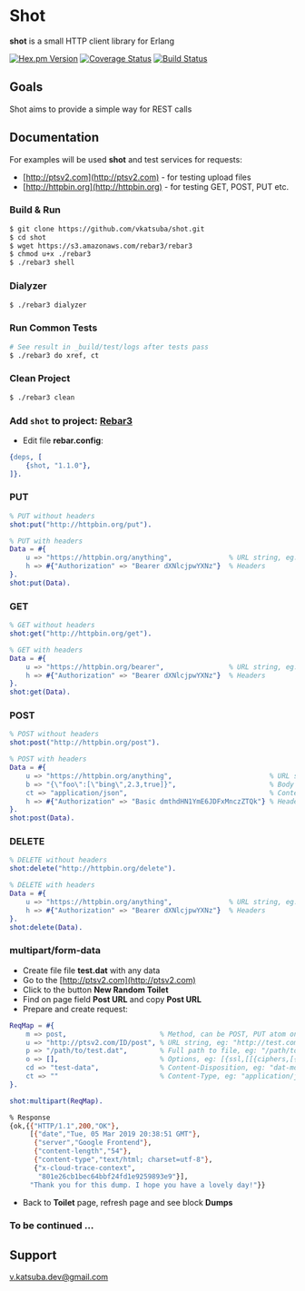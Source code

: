 # Shot
**shot** is a small HTTP client library for Erlang

[![Hex.pm Version](https://img.shields.io/hexpm/v/shot.svg?style=flat-square)](https://hex.pm/packages/shot)
[![Coverage Status](https://coveralls.io/repos/github/vkatsuba/shot/badge.svg)](https://coveralls.io/github/vkatsuba/shot)
[![Build Status][gh badge]][gh]

## Goals
Shot aims to provide a simple way for REST calls

## Documentation
For examples will be used **shot** and test services for requests:
* [http://ptsv2.com](http://ptsv2.com) - for testing upload files
* [http://httpbin.org](http://httpbin.org) - for testing GET, POST, PUT etc.

### Build & Run
```sh
$ git clone https://github.com/vkatsuba/shot.git
$ cd shot
$ wget https://s3.amazonaws.com/rebar3/rebar3
$ chmod u+x ./rebar3
$ ./rebar3 shell
```
### Dialyzer
```sh
$ ./rebar3 dialyzer
```
### Run Common Tests
```sh
# See result in _build/test/logs after tests pass
$ ./rebar3 do xref, ct
```
### Clean Project
```sh
$ ./rebar3 clean
```
### Add `shot` to project: [Rebar3](https://www.rebar3.org/)
* Edit file **rebar.config**:
```erlang
{deps, [
    {shot, "1.1.0"},
]}.
```
### PUT
```erlang
% PUT without headers
shot:put("http://httpbin.org/put").
```
```erlang
% PUT with headers
Data = #{
    u => "https://httpbin.org/anything",              % URL string, eg: "http://test.com"
    h => #{"Authorization" => "Bearer dXNlcjpwYXNz"}  % Headers
}.
shot:put(Data).
```
### GET
```erlang
% GET without headers
shot:get("http://httpbin.org/get").
```
```erlang
% GET with headers
Data = #{
    u => "https://httpbin.org/bearer",                % URL string, eg: "http://test.com"
    h => #{"Authorization" => "Bearer dXNlcjpwYXNz"}  % Headers
}.
shot:get(Data).
```
### POST
```erlang
% POST without headers
shot:post("http://httpbin.org/post").
```
```erlang
% POST with headers
Data = #{
    u => "https://httpbin.org/anything",                        % URL string, eg: "http://test.com"
    b => "{\"foo\":[\"bing\",2.3,true]}",                       % Body data
    ct => "application/json",                                   % Content-Type, eg: "text/html"
    h => #{"Authorization" => "Basic dmthdHN1YmE6JDFxMnczZTQk"} % Headers
}.
shot:post(Data).
```
### DELETE
```erlang
% DELETE without headers
shot:delete("http://httpbin.org/delete").
```
```erlang
% DELETE with headers
Data = #{
    u => "https://httpbin.org/anything",              % URL string, eg: "http://test.com"
    h => #{"Authorization" => "Bearer dXNlcjpwYXNz"}  % Headers
}.
shot:delete(Data).
```
### multipart/form-data
* Create file file **test.dat** with any data
* Go to the [http://ptsv2.com](http://ptsv2.com)
* Click to the button **New Random Toilet**
* Find on page field **Post URL** and copy **Post URL**
* Prepare and create request:
```erlang
ReqMap = #{
    m => post,                       % Method, can be POST, PUT atom only, eg: post, put
    u => "http://ptsv2.com/ID/post", % URL string, eg: "http://test.com"
    p => "/path/to/test.dat",        % Full path to file, eg: "/path/to/file.dat"
    o => [],                         % Options, eg: [{ssl,[[{ciphers,[{rsa,aes_128_cbc,sha}]}]]}]
    cd => "test-data",               % Content-Disposition, eg: "dat-model"
    ct => ""                         % Content-Type, eg: "application/json"
}.

shot:multipart(ReqMap).
```
```sh
% Response
{ok,{{"HTTP/1.1",200,"OK"},
     [{"date","Tue, 05 Mar 2019 20:38:51 GMT"},
      {"server","Google Frontend"},
      {"content-length","54"},
      {"content-type","text/html; charset=utf-8"},
      {"x-cloud-trace-context",
       "801e26cb1bec64bbf24fd1e9259893e9"}],
     "Thank you for this dump. I hope you have a lovely day!"}}
```
* Back to **Toilet** page, refresh page and see block **Dumps**

### To be continued ...

## Support
v.katsuba.dev@gmail.com

<!-- Badges -->
[gh]: https://github.com/vkatsuba/shot/actions/workflows/main.yml
[gh badge]: https://img.shields.io/github/workflow/status/vkatsuba/shot/CI?style=flat-square
